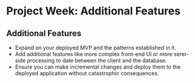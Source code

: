 # Project Week: Additional Features

## Additional Features
* Expand on your deployed MVP and the patterns established in it.
* Add additional features like more complex front-end UI or more serer-side
  processing to date between the client and the database.
* Ensure you can make incremental changes and deploy them to the deployed
  application without catastrophic consequences.
